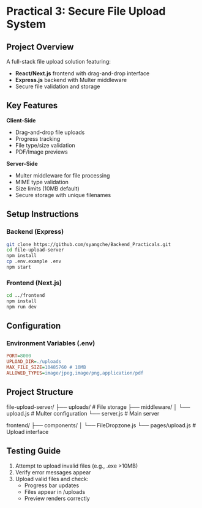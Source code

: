 # Practical 3: Secure File Upload System

## Project Overview
A full-stack file upload solution featuring:
- **React/Next.js** frontend with drag-and-drop interface
- **Express.js** backend with Multer middleware
- Secure file validation and storage

## Key Features
**Client-Side**
- Drag-and-drop file uploads
- Progress tracking
- File type/size validation
- PDF/Image previews

**Server-Side**
- Multer middleware for file processing
- MIME type validation
- Size limits (10MB default)
- Secure storage with unique filenames

## Setup Instructions

### Backend (Express)
```bash
git clone https://github.com/syangche/Backend_Practicals.git
cd file-upload-server
npm install
cp .env.example .env
npm start
```
### Frontend (Next.js)
```bash
cd ../frontend
npm install
npm run dev
```

## Configuration
### Environment Variables (.env)
```ini
PORT=8000
UPLOAD_DIR=./uploads
MAX_FILE_SIZE=10485760 # 10MB
ALLOWED_TYPES=image/jpeg,image/png,application/pdf
```

## Project Structure
file-upload-server/
├── uploads/           # File storage
├── middleware/
│   └── upload.js      # Multer configuration
└── server.js          # Main server

frontend/
├── components/
│   └── FileDropzone.js
└── pages/upload.js    # Upload interface

## Testing Guide
1. Attempt to upload invalid files (e.g., .exe >10MB)
2. Verify error messages appear
3. Upload valid files and check:
    - Progress bar updates
    - Files appear in /uploads
    - Preview renders correctly